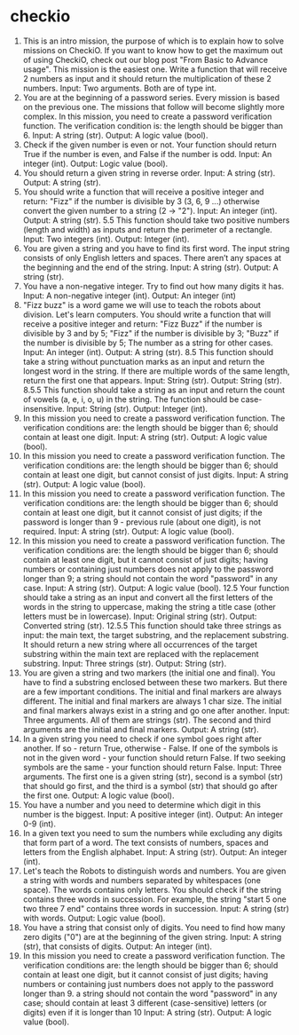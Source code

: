 ﻿# checkio
1. This is an intro mission, the purpose of which is to explain how to solve missions on CheckiO. If you want to know how to get the maximum out of using CheckiO, check out our blog post "From Basic to Advance usage".
This mission is the easiest one. Write a function that will receive 2 numbers as input and it should return the multiplication of these 2 numbers.
Input: Two arguments. Both are of type int.
2. You are at the beginning of a password series. Every mission is based on the previous one. The missions that follow will become slightly more complex.
In this mission, you need to create a password verification function.
The verification condition is:
the length should be bigger than 6.
Input: A string (str).
Output: A logic value (bool).
3. Check if the given number is even or not. Your function should return True if the number is even, and False if the number is odd.
Input: An integer (int).
Output: Logic value (bool).
4. You should return a given string in reverse order.
Input: A string (str).
Output: A string (str).
5. You should write a function that will receive a positive integer and return: "Fizz" if the number is divisible by 3 (3, 6, 9 ...) otherwise convert the given number to a string (2 -> "2").
Input: An integer (int).
Output: A string (str).
5.5 This function should take two positive numbers (length and width) as inputs and return the perimeter of a rectangle.
Input: Two integers (int).
Output: Integer (int).
6. You are given a string and you have to find its first word.
The input string consists of only English letters and spaces.
There aren’t any spaces at the beginning and the end of the string.
Input: A string (str).
Output: A string (str).
7. You have a non-negative integer. Try to find out how many digits it has.
Input: A non-negative integer (int).
Output: An integer (int)
8. "Fizz buzz" is a word game we will use to teach the robots about division. Let's learn computers.
You should write a function that will receive a positive integer and return:
"Fizz Buzz" if the number is divisible by 3 and by 5;
"Fizz" if the number is divisible by 3;
"Buzz" if the number is divisible by 5;
The number as a string for other cases.
Input: An integer (int).
Output: A string (str).
8.5 This function should take a string without punctuation marks as an input and return the longest word in the string.
If there are multiple words of the same length, return the first one that appears.
Input: String (str).
Output: String (str).
8.5.5 This function should take a string as an input and return the count of vowels (a, e, i, o, u) in the string. 
The function should be case-insensitive.
Input: String (str).
Output: Integer (int).
9. In this mission you need to create a password verification function.
The verification conditions are:
the length should be bigger than 6;
should contain at least one digit.
Input: A string (str).
Output: A logic value (bool).
10. In this mission you need to create a password verification function.
The verification conditions are:
the length should be bigger than 6;
should contain at least one digit, but cannot consist of just digits.
Input: A string (str).
Output: A logic value (bool).
11. In this mission you need to create a password verification function.
The verification conditions are:
the length should be bigger than 6;
should contain at least one digit, but it cannot consist of just digits;
if the password is longer than 9 - previous rule (about one digit), is not required.
Input: A string (str).
Output: A logic value (bool).
12. In this mission you need to create a password verification function.
The verification conditions are:
the length should be bigger than 6;
should contain at least one digit, but it cannot consist of just digits;
having numbers or containing just numbers does not apply to the password longer than 9;
a string should not contain the word "password" in any case.
Input: A string (str).
Output: A logic value (bool).
12.5 Your function should take a string as an input and convert all the first letters of the words in the string
to uppercase, making the string a title case (other letters must be in lowercase).
Input: Original string (str).
Output: Converted string (str).
12.5.5 This function should take three strings as input: the main text, the target substring, and the replacement
substring. It should return a new string where all occurrences of the target substring within the main text are
replaced with the replacement substring.
Input: Three strings (str).
Output: String (str).
13. You are given a string and two markers (the initial one and final). You have to find a substring enclosed between these two markers. But there are a few important conditions.
The initial and final markers are always different.
The initial and final markers are always 1 char size.
The initial and final markers always exist in a string and go one after another.
Input: Three arguments. All of them are strings (str). The second and third arguments are the initial and final markers.
Output: A string (str).
14. In a given string you need to check if one symbol goes right after another. If so - return True, otherwise - False.
If one of the symbols is not in the given word - your function should return False. If two seeking symbols are the same - your function should return False.
Input: Three arguments. The first one is a given string (str), second is a symbol (str) that should go first, and the third is a symbol (str) that should go after the first one.
Output: A logic value (bool).
15. You have a number and you need to determine which digit in this number is the biggest.
Input: A positive integer (int).
Output: An integer 0-9 (int). 
16. In a given text you need to sum the numbers while excluding any digits that form part of a word.
The text consists of numbers, spaces and letters from the English alphabet.
Input: A string (str).
Output: An integer (int).
17. Let's teach the Robots to distinguish words and numbers.
You are given a string with words and numbers separated by whitespaces (one space). The words contains only letters. You should check if the string contains three words in succession. For example, the string "start 5 one two three 7 end" contains three words in succession.
Input: A string (str) with words.
Output: Logic value (bool).
18. You have a string that consist only of digits. You need to find how many zero digits ("0") are at the beginning of the given string.
Input: A string (str), that consists of digits.
Output: An integer (int). 
19. In this mission you need to create a password verification function.
The verification conditions are:
the length should be bigger than 6;
should contain at least one digit, but it cannot consist of just digits;
having numbers or containing just numbers does not apply to the password longer than 9.
a string should not contain the word "password" in any case;
should contain at least 3 different (case-sensitive) letters (or digits) even if it is longer than 10
Input: A string (str).
Output: A logic value (bool).